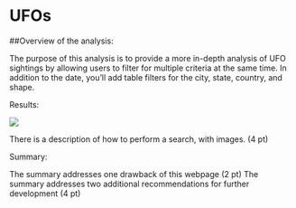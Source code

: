 # UFOs

##Overview of the analysis:

The purpose of this analysis is to provide a more in-depth analysis of UFO sightings by allowing users to filter for multiple criteria at the same time. In addition to the date, you’ll add table filters for the city, state, country, and shape.

Results:


![](2021-12-04-13-01-12.png)


There is a description of how to perform a search, with images. (4 pt)


Summary:

The summary addresses one drawback of this webpage (2 pt)
The summary addresses two additional recommendations for further development (4 pt)